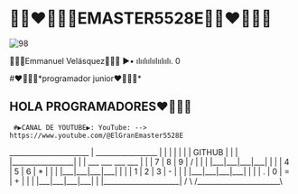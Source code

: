 # 🥁📯❤️👨🏻‍💻EMASTER5528E🥁📯❤️👨🏻‍💻

![98](https://github.com/EMMANUELVELASQUEZ/EMASTER5528E/assets/156016378/23089626-decc-4ca3-98de-a7a90ae9c94e)

👨🏻‍💻Emmanuel Velásquez👨🏻‍💻 ▶• ılıılıılıılıılıılı. 0
<p>#❤️👨🏻‍💻*programador  junior❤️👨🏻‍💻*</p>
<p><h2>HOLA PROGRAMADORES❤️👨🏻‍💻</h2></p>

</head>
<body>

     #▶️CANAL DE YOUTUBE▶️: YouTube: -->  https://www.youtube.com/@ElGranEmaster5528E

</body>
</html>
<body>
         ______________________
        |  _________________  |
        | |                 | |
        | |    GITHUB       | |
        | |_________________| |
        |  ___ ___ ___  ___  |
        | | 7 | 8 | 9 | / | |
        | |___|___|___|___| |
        | | 4 | 5 | 6 | * | |
        | |___|___|___|___| |
        | | 1 | 2 | 3 | - | |
        | |___|___|___|___| |
        | | . | 0 | = | + | |
        | |___|___|___|___| |
        |_____________________|
         /                     \
        /_______________________\
</body>
